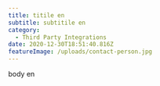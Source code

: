 ```yaml
---
title: titile en
subtitle: subtitile en
category:
  - Third Party Integrations
date: 2020-12-30T18:51:40.816Z
featureImage: /uploads/contact-person.jpg
---
```

body en